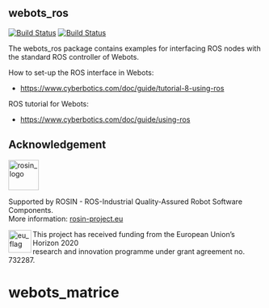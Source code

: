 ## webots_ros

[![Build Status](http://build.ros.org/buildStatus/icon?job=Kbin_uX64__webots_ros__ubuntu_xenial_amd64__binary&subject=Kinetic)](http://build.ros.org/job/Kbin_uX64__webots_ros__ubuntu_xenial_amd64__binary/)
[![Build Status](http://build.ros.org/buildStatus/icon?job=Mbin_uB64__webots_ros__ubuntu_bionic_amd64__binary&subject=Melodic)](http://build.ros.org/job/Mbin_uB64__webots_ros__ubuntu_bionic_amd64__binary/)

The webots_ros package contains examples for interfacing ROS nodes with the standard ROS controller of Webots.

How to set-up the ROS interface in Webots:
  - https://www.cyberbotics.com/doc/guide/tutorial-8-using-ros
  
ROS tutorial for Webots:
  - https://www.cyberbotics.com/doc/guide/using-ros


## Acknowledgement

<a href="http://rosin-project.eu">
  <img src="http://rosin-project.eu/wp-content/uploads/rosin_ack_logo_wide.png" 
       alt="rosin_logo" height="60" >
</a></br>

Supported by ROSIN - ROS-Industrial Quality-Assured Robot Software Components.  
More information: <a href="http://rosin-project.eu">rosin-project.eu</a>

<img src="http://rosin-project.eu/wp-content/uploads/rosin_eu_flag.jpg" 
     alt="eu_flag" height="45" align="left" >  

This project has received funding from the European Union’s Horizon 2020  
research and innovation programme under grant agreement no. 732287. 
# webots_matrice
